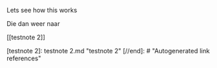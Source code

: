 Lets see how this works

Die dan weer naar

[[testnote 2]]

[//begin]: # "Autogenerated link references for markdown compatibility"
[testnote 2]: testnote 2.md "testnote 2"
[//end]: # "Autogenerated link references"